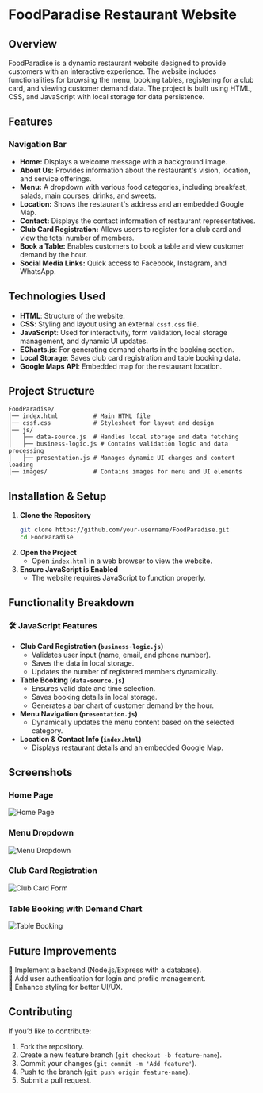 # FoodParadise Restaurant Website

## Overview
FoodParadise is a dynamic restaurant website designed to provide customers with an interactive experience. The website includes functionalities for browsing the menu, booking tables, registering for a club card, and viewing customer demand data. The project is built using HTML, CSS, and JavaScript with local storage for data persistence.

## Features
###  Navigation Bar
- **Home:** Displays a welcome message with a background image.
- **About Us:** Provides information about the restaurant's vision, location, and service offerings.
- **Menu:** A dropdown with various food categories, including breakfast, salads, main courses, drinks, and sweets.
- **Location:** Shows the restaurant's address and an embedded Google Map.
- **Contact:** Displays the contact information of restaurant representatives.
- **Club Card Registration:** Allows users to register for a club card and view the total number of members.
- **Book a Table:** Enables customers to book a table and view customer demand by the hour.
- **Social Media Links:** Quick access to Facebook, Instagram, and WhatsApp.

## Technologies Used
- **HTML**: Structure of the website.
- **CSS**: Styling and layout using an external `cssf.css` file.
- **JavaScript**: Used for interactivity, form validation, local storage management, and dynamic UI updates.
- **ECharts.js**: For generating demand charts in the booking section.
- **Local Storage**: Saves club card registration and table booking data.
- **Google Maps API**: Embedded map for the restaurant location.

## Project Structure
```
FoodParadise/
│── index.html          # Main HTML file
│── cssf.css            # Stylesheet for layout and design
│── js/
│   ├── data-source.js  # Handles local storage and data fetching
│   ├── business-logic.js # Contains validation logic and data processing
│   ├── presentation.js # Manages dynamic UI changes and content loading
│── images/             # Contains images for menu and UI elements
```

## Installation & Setup
1. **Clone the Repository**
   ```sh
   git clone https://github.com/your-username/FoodParadise.git
   cd FoodParadise
   ```
2. **Open the Project**
   - Open `index.html` in a web browser to view the website.
3. **Ensure JavaScript is Enabled**
   - The website requires JavaScript to function properly.

## Functionality Breakdown
### 🛠️ **JavaScript Features**
- **Club Card Registration (`business-logic.js`)**
  - Validates user input (name, email, and phone number).
  - Saves the data in local storage.
  - Updates the number of registered members dynamically.
- **Table Booking (`data-source.js`)**
  - Ensures valid date and time selection.
  - Saves booking details in local storage.
  - Generates a bar chart of customer demand by the hour.
- **Menu Navigation (`presentation.js`)**
  - Dynamically updates the menu content based on the selected category.
- **Location & Contact Info (`index.html`)**
  - Displays restaurant details and an embedded Google Map.

## Screenshots
### Home Page
![Home Page](images/homepage.png)

### Menu Dropdown
![Menu Dropdown](images/menu-dropdown.png)

### Club Card Registration
![Club Card Form](images/club-card-form.png)

### Table Booking with Demand Chart
![Table Booking](images/book-table.png)

## Future Improvements
🔹 Implement a backend (Node.js/Express with a database).  
🔹 Add user authentication for login and profile management.  
🔹 Enhance styling for better UI/UX.  

## Contributing
If you’d like to contribute:
1. Fork the repository.
2. Create a new feature branch (`git checkout -b feature-name`).
3. Commit your changes (`git commit -m 'Add feature'`).
4. Push to the branch (`git push origin feature-name`).
5. Submit a pull request.

